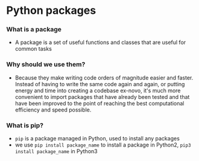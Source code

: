 # Python packages

### What is a package
- A package is a set of useful functions and classes that are useful for common tasks

### Why should we use them?
- Because they make writing code orders of magnitude easier and faster.
Instead of having to write the same code again and again, or putting energy and time into creating a codebase ex-novo, it's much more convenient to import packages that have already been tested and that have been improved to the point of reaching the best computational efficiency and speed possible.

### What is pip?
- `pip` is a package managed in Python, used to install any packages
- we use `pip install package_name` to install a package in Python2, `pip3 install package_name` in Python3
